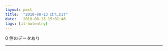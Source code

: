 ```yaml
---
layout: post
title:  "2018-08-13 はてぶIT"
date:   2018-08-13 15:01:46
tags: [it-hotentry]
---
```

0 件のデータあり

<hr>
